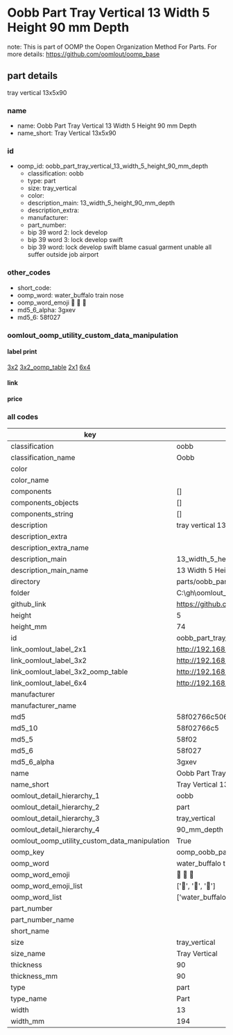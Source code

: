# Oobb Part Tray Vertical 13 Width 5 Height 90 mm Depth  

note: This is part of OOMP the Oopen Organization Method For Parts. For more details: https://github.com/oomlout/oomp_base

##  part details
  



tray vertical 13x5x90



### name
* name: Oobb Part Tray Vertical 13 Width 5 Height 90 mm Depth
* name_short: Tray Vertical 13x5x90 
### id
* oomp_id: oobb_part_tray_vertical_13_width_5_height_90_mm_depth
  * classification: oobb
  * type: part
  * size: tray_vertical
  * color: 
  * description_main: 13_width_5_height_90_mm_depth
  * description_extra: 
  * manufacturer: 
  * part_number: 
  * bip 39 word 2: lock develop
  * bip 39 word 3: lock develop swift
  * bip 39 word: lock develop swift blame casual garment unable all suffer outside job airport

### other_codes
* short_code: 
* oomp_word: water_buffalo train nose
* oomp_word_emoji :water_buffalo: :train: :nose:
* md5_6_alpha: 3gxev
* md5_6: 58f027






### oomlout_oomp_utility_custom_data_manipulation
#### label print
[3x2](http://192.168.1.245:1112/?label=oomp%203gxev)
[3x2_oomp_table](http://192.168.1.108:1112/?label=oomp%203gxev)
[2x1](http://192.168.1.242:1112/?label=oomp%203gxev)
[6x4](http://192.168.1.55:1112/?label=oomp%203gxev)    

#### link

                              

#### price







### all codes 
| key | value |  
| --- | --- |  
| classification | oobb |  
| classification_name | Oobb |  
| color |  |  
| color_name |  |  
| components | [] |  
| components_objects | [] |  
| components_string | [] |  
| description | tray vertical 13x5x90 |  
| description_extra |  |  
| description_extra_name |  |  
| description_main | 13_width_5_height_90_mm_depth |  
| description_main_name | 13 Width 5 Height 90 mm Depth |  
| directory | parts/oobb_part_tray_vertical_13_width_5_height_90_mm_depth |  
| folder | C:\gh\oomlout_oobb_version_4_generated_parts\parts\oobb_part_tray_vertical_13_width_5_height_90_mm_depth |  
| github_link | https://github.com/oomlout/oomlout_oomp_part_src/tree/main/parts/oobb_part_tray_vertical_13_width_5_height_90_mm_depth |  
| height | 5 |  
| height_mm | 74 |  
| id | oobb_part_tray_vertical_13_width_5_height_90_mm_depth |  
| link_oomlout_label_2x1 | http://192.168.1.242:1112/?label=oomp%203gxev |  
| link_oomlout_label_3x2 | http://192.168.1.245:1112/?label=oomp%203gxev |  
| link_oomlout_label_3x2_oomp_table | http://192.168.1.108:1112/?label=oomp%203gxev |  
| link_oomlout_label_6x4 | http://192.168.1.55:1112/?label=oomp%203gxev |  
| manufacturer |  |  
| manufacturer_name |  |  
| md5 | 58f02766c5067d897f91d173b78f241b |  
| md5_10 | 58f02766c5 |  
| md5_5 | 58f02 |  
| md5_6 | 58f027 |  
| md5_6_alpha | 3gxev |  
| name | Oobb Part Tray Vertical 13 Width 5 Height 90 mm Depth |  
| name_short | Tray Vertical 13x5x90  |  
| oomlout_detail_hierarchy_1 | oobb |  
| oomlout_detail_hierarchy_2 | part |  
| oomlout_detail_hierarchy_3 | tray_vertical |  
| oomlout_detail_hierarchy_4 | 90_mm_depth |  
| oomlout_oomp_utility_custom_data_manipulation | True |  
| oomp_key | oomp_oobb_part_tray_vertical_13_width_5_height_90_mm_depth |  
| oomp_word | water_buffalo train nose |  
| oomp_word_emoji | :water_buffalo: :train: :nose: |  
| oomp_word_emoji_list | [':water_buffalo:', ':train:', ':nose:'] |  
| oomp_word_list | ['water_buffalo', 'train', 'nose'] |  
| part_number |  |  
| part_number_name |  |  
| short_name |  |  
| size | tray_vertical |  
| size_name | Tray Vertical |  
| thickness | 90 |  
| thickness_mm | 90 |  
| type | part |  
| type_name | Part |  
| width | 13 |  
| width_mm | 194 |  
